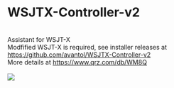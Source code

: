 # WSJTX-Controller-v2
<br>Assistant for WSJT-X
<br>Modfified WSJT-X is required, see installer releases at https://github.com/avantol/WSJTX-Controller-v2
<br>More details at https://www.qrz.com/db/WM8Q
<br><br><img src="github.com/avantol/WSJTX-Controller-v2/blob/main/ctrlv2.JPG">
